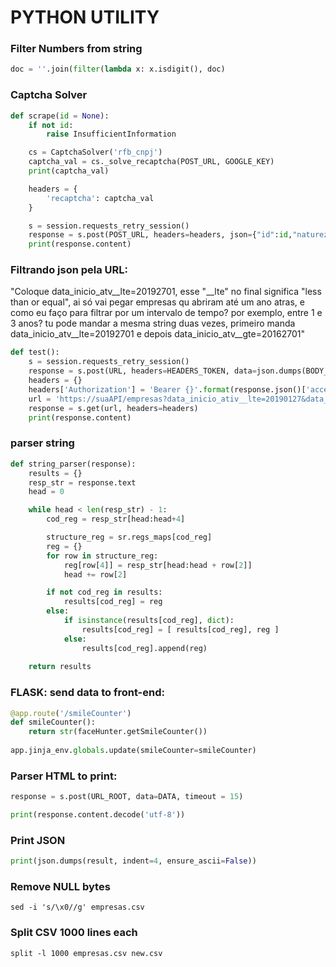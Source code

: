 # PYTHON UTILITY 
 
### Filter Numbers from string 
``` python
doc = ''.join(filter(lambda x: x.isdigit(), doc)
```

### Captcha Solver 
```python
def scrape(id = None):
    if not id:
        raise InsufficientInformation

    cs = CaptchaSolver('rfb_cnpj')
    captcha_val = cs._solve_recaptcha(POST_URL, GOOGLE_KEY)
    print(captcha_val)

    headers = {
        'recaptcha': captcha_val
    }

    s = session.requests_retry_session()
    response = s.post(POST_URL, headers=headers, json={"id":id,"naturezas":"0000000"})
    print(response.content)
```

### Filtrando json pela URL: 

"Coloque data_inicio_atv__lte=20192701, esse "__lte" no final significa "less than or equal", ai só vai pegar empresas qu abriram até um ano atras, e como eu faço para filtrar por um intervalo de tempo? por exemplo, entre 1 e 3 anos? 
tu pode mandar a mesma string duas vezes, primeiro manda data_inicio_atv__lte=20192701 e depois data_inicio_atv__gte=20162701" 

``` python
def test():
    s = session.requests_retry_session()
    response = s.post(URL, headers=HEADERS_TOKEN, data=json.dumps(BODY_TOKEN), verify=True)
    headers = {}
    headers['Authorization'] = 'Bearer {}'.format(response.json()['access'])
    url = 'https://suaAPI/empresas?data_inicio_ativ__lte=20190127&data_inicio_ativ__gte=20180127'
    response = s.get(url, headers=headers)
    print(response.content)
```

### parser string

```python
def string_parser(response):
    results = {}
    resp_str = response.text
    head = 0

    while head < len(resp_str) - 1:
        cod_reg = resp_str[head:head+4]

        structure_reg = sr.regs_maps[cod_reg]
        reg = {}
        for row in structure_reg:
            reg[row[4]] = resp_str[head:head + row[2]]
            head += row[2]

        if not cod_reg in results:
            results[cod_reg] = reg
        else:
            if isinstance(results[cod_reg], dict):
                results[cod_reg] = [ results[cod_reg], reg ]
            else:
                results[cod_reg].append(reg)
                
    return results
```

### FLASK: send data to front-end:
```python
@app.route('/smileCounter')
def smileCounter():
    return str(faceHunter.getSmileCounter())
    
app.jinja_env.globals.update(smileCounter=smileCounter) 
```

### Parser HTML to print:
```python
response = s.post(URL_ROOT, data=DATA, timeout = 15)

print(response.content.decode('utf-8'))
```

### Print JSON 
```python
print(json.dumps(result, indent=4, ensure_ascii=False))
```

### Remove NULL bytes
```shell
sed -i 's/\x0//g' empresas.csv
```

### Split CSV 1000 lines each
```shell
split -l 1000 empresas.csv new.csv
```
